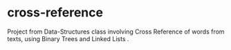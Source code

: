 # cross-reference
Project from Data-Structures class involving Cross Reference of words from texts, using Binary Trees and Linked Lists .
